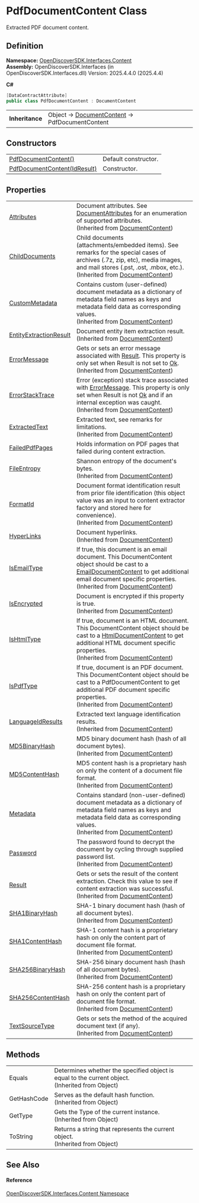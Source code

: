 # PdfDocumentContent Class


Extracted PDF document content.



## Definition
**Namespace:** <a href="79f11d04-c275-b915-db5b-ab2227989555">OpenDiscoverSDK.Interfaces.Content</a>  
**Assembly:** OpenDiscoverSDK.Interfaces (in OpenDiscoverSDK.Interfaces.dll) Version: 2025.4.4.0 (2025.4.4)

**C#**
``` C#
[DataContractAttribute]
public class PdfDocumentContent : DocumentContent
```

<table><tr><td><strong>Inheritance</strong></td><td>Object  →  <a href="8e86a5a1-9129-b079-8605-f7fa3f3a1f21">DocumentContent</a>  →  PdfDocumentContent</td></tr>
</table>



## Constructors
<table>
<tr>
<td><a href="81f7722d-77df-49b9-cf83-b4ec405e21d7">PdfDocumentContent()</a></td>
<td>Default constructor.</td></tr>
<tr>
<td><a href="944828f9-ce00-a010-f42a-22b8bef662ba">PdfDocumentContent(IdResult)</a></td>
<td>Constructor.</td></tr>
</table>

## Properties
<table>
<tr>
<td><a href="a409030e-5938-2734-d344-61d4db1c129b">Attributes</a></td>
<td>Document attributes. See <a href="97455b46-6bb8-0e3b-270d-5e3bdde3f3ee">DocumentAttributes</a> for an enumeration of supported attributes.<br />(Inherited from <a href="8e86a5a1-9129-b079-8605-f7fa3f3a1f21">DocumentContent</a>)</td></tr>
<tr>
<td><a href="0782bb83-dff4-12bf-fc6e-da7a127bcfb6">ChildDocuments</a></td>
<td>Child documents (attachments/embedded items). See remarks for the special cases of archives (.7z, zip, etc), media images, and mail stores (.pst, .ost, .mbox, etc.).<br />(Inherited from <a href="8e86a5a1-9129-b079-8605-f7fa3f3a1f21">DocumentContent</a>)</td></tr>
<tr>
<td><a href="1e6a8cab-766f-a02f-1818-0fd49be05e6d">CustomMetadata</a></td>
<td>Contains custom (user-defined) document metadata as a dictionary of metadata field names as keys and metadata field data as corresponding values.<br />(Inherited from <a href="8e86a5a1-9129-b079-8605-f7fa3f3a1f21">DocumentContent</a>)</td></tr>
<tr>
<td><a href="19fc01b8-651c-b331-de85-d71891ec7f23">EntityExtractionResult</a></td>
<td>Document entity item extraction result.<br />(Inherited from <a href="8e86a5a1-9129-b079-8605-f7fa3f3a1f21">DocumentContent</a>)</td></tr>
<tr>
<td><a href="1e6a45db-05c2-0f9e-7b4e-a35938af9ed3">ErrorMessage</a></td>
<td>Gets or sets an error message associated with <a href="8071a23b-2b6e-aaa1-4ac1-f60ddf524d75">Result</a>. This property is only set when Result is not set to <a href="ff0037ea-a44f-2c8c-d4c2-7a636e133434">Ok</a>.<br />(Inherited from <a href="8e86a5a1-9129-b079-8605-f7fa3f3a1f21">DocumentContent</a>)</td></tr>
<tr>
<td><a href="8f59fcc7-588a-3958-ce71-375aaf79cbc9">ErrorStackTrace</a></td>
<td>Error (exception) stack trace associated with <a href="1e6a45db-05c2-0f9e-7b4e-a35938af9ed3">ErrorMessage</a>. This property is only set when Result is not <a href="ff0037ea-a44f-2c8c-d4c2-7a636e133434">Ok</a> and if an internal exception was caught.<br />(Inherited from <a href="8e86a5a1-9129-b079-8605-f7fa3f3a1f21">DocumentContent</a>)</td></tr>
<tr>
<td><a href="72ac3b45-72b3-56b8-7864-53f0d59552f4">ExtractedText</a></td>
<td>Extracted text, see remarks for limitations.<br />(Inherited from <a href="8e86a5a1-9129-b079-8605-f7fa3f3a1f21">DocumentContent</a>)</td></tr>
<tr>
<td><a href="0fca7561-7308-199c-bf41-3644dac00f71">FailedPdfPages</a></td>
<td>Holds information on PDF pages that failed during content extraction.</td></tr>
<tr>
<td><a href="230b636c-b5f7-0ec6-1e2e-9367c43e0efc">FileEntropy</a></td>
<td>Shannon entropy of the document's bytes.<br />(Inherited from <a href="8e86a5a1-9129-b079-8605-f7fa3f3a1f21">DocumentContent</a>)</td></tr>
<tr>
<td><a href="924f012e-a7c5-86f1-e7fc-7758a370962d">FormatId</a></td>
<td>Document format identification result from prior file identification (this object value was an input to content extractor factory and stored here for convenience).<br />(Inherited from <a href="8e86a5a1-9129-b079-8605-f7fa3f3a1f21">DocumentContent</a>)</td></tr>
<tr>
<td><a href="eada5023-cf5e-1624-1ee2-ef5073c9e448">HyperLinks</a></td>
<td>Document hyperlinks.<br />(Inherited from <a href="8e86a5a1-9129-b079-8605-f7fa3f3a1f21">DocumentContent</a>)</td></tr>
<tr>
<td><a href="d98e0d79-e890-0621-fe13-ce3e37b13eb8">IsEmailType</a></td>
<td>If true, this document is an email document. This DocumentContent object should be cast to a <a href="4ead9d3b-7f35-a7fc-a759-9441e2ab2eb5">EmailDocumentContent</a> to get additional email document specific properties.<br />(Inherited from <a href="8e86a5a1-9129-b079-8605-f7fa3f3a1f21">DocumentContent</a>)</td></tr>
<tr>
<td><a href="9fbdecd7-403c-f92a-4ce4-3a75c12d7b0f">IsEncrypted</a></td>
<td>Document is encrypted if this property is true.<br />(Inherited from <a href="8e86a5a1-9129-b079-8605-f7fa3f3a1f21">DocumentContent</a>)</td></tr>
<tr>
<td><a href="9e3ef813-1ff6-ced8-9eb1-ac29a45575c5">IsHtmlType</a></td>
<td>If true, document is an HTML document. This DocumentContent object should be cast to a <a href="9e724f95-10b9-9a29-698d-9d88a616d5e0">HtmlDocumentContent</a> to get additional HTML document specific properties.<br />(Inherited from <a href="8e86a5a1-9129-b079-8605-f7fa3f3a1f21">DocumentContent</a>)</td></tr>
<tr>
<td><a href="b626d43a-c7e6-9996-db4d-c07e4ac1183c">IsPdfType</a></td>
<td>If true, document is an PDF document. This DocumentContent object should be cast to a PdfDocumentContent to get additional PDF document specific properties.<br />(Inherited from <a href="8e86a5a1-9129-b079-8605-f7fa3f3a1f21">DocumentContent</a>)</td></tr>
<tr>
<td><a href="143f6b70-04ce-24cd-21f7-0cc1e5999a41">LanguageIdResults</a></td>
<td>Extracted text language identification results.<br />(Inherited from <a href="8e86a5a1-9129-b079-8605-f7fa3f3a1f21">DocumentContent</a>)</td></tr>
<tr>
<td><a href="2ec513db-4269-6878-93b6-a58cae60f9f1">MD5BinaryHash</a></td>
<td>MD5 binary document hash (hash of all document bytes).<br />(Inherited from <a href="8e86a5a1-9129-b079-8605-f7fa3f3a1f21">DocumentContent</a>)</td></tr>
<tr>
<td><a href="a852bcf7-e763-6d05-21d0-198c8c9e1fe3">MD5ContentHash</a></td>
<td>MD5 content hash is a proprietary hash on only the content of a document file format.<br />(Inherited from <a href="8e86a5a1-9129-b079-8605-f7fa3f3a1f21">DocumentContent</a>)</td></tr>
<tr>
<td><a href="f6759da6-46fa-d113-da7f-5575ec427ada">Metadata</a></td>
<td>Contains standard (non-user-defined) document metadata as a dictionary of metadata field names as keys and metadata field data as corresponding values.<br />(Inherited from <a href="8e86a5a1-9129-b079-8605-f7fa3f3a1f21">DocumentContent</a>)</td></tr>
<tr>
<td><a href="e9b09689-15f9-66e2-87c3-194faaaa33b6">Password</a></td>
<td>The password found to decrypt the document by cycling through supplied password list.<br />(Inherited from <a href="8e86a5a1-9129-b079-8605-f7fa3f3a1f21">DocumentContent</a>)</td></tr>
<tr>
<td><a href="8071a23b-2b6e-aaa1-4ac1-f60ddf524d75">Result</a></td>
<td>Gets or sets the result of the content extraction. Check this value to see if content extraction was successful.<br />(Inherited from <a href="8e86a5a1-9129-b079-8605-f7fa3f3a1f21">DocumentContent</a>)</td></tr>
<tr>
<td><a href="41c5b8b6-1d52-7553-fe0e-048d53901ca2">SHA1BinaryHash</a></td>
<td>SHA-1 binary document hash (hash of all document bytes).<br />(Inherited from <a href="8e86a5a1-9129-b079-8605-f7fa3f3a1f21">DocumentContent</a>)</td></tr>
<tr>
<td><a href="66becb90-e903-e12d-cf4d-2a8aa6b65937">SHA1ContentHash</a></td>
<td>SHA-1 content hash is a proprietary hash on only the content part of document file format.<br />(Inherited from <a href="8e86a5a1-9129-b079-8605-f7fa3f3a1f21">DocumentContent</a>)</td></tr>
<tr>
<td><a href="b7852b3e-998f-145d-7deb-43cf72c3214d">SHA256BinaryHash</a></td>
<td>SHA-256 binary document hash (hash of all document bytes).<br />(Inherited from <a href="8e86a5a1-9129-b079-8605-f7fa3f3a1f21">DocumentContent</a>)</td></tr>
<tr>
<td><a href="c4927978-3d87-0e2c-06da-63eaf58bdc74">SHA256ContentHash</a></td>
<td>SHA-256 content hash is a proprietary hash on only the content part of document file format.<br />(Inherited from <a href="8e86a5a1-9129-b079-8605-f7fa3f3a1f21">DocumentContent</a>)</td></tr>
<tr>
<td><a href="33ee501d-bb63-9c9f-1da5-2b61c1a98177">TextSourceType</a></td>
<td>Gets or sets the method of the acquired document text (if any).<br />(Inherited from <a href="8e86a5a1-9129-b079-8605-f7fa3f3a1f21">DocumentContent</a>)</td></tr>
</table>

## Methods
<table>
<tr>
<td>Equals</td>
<td>Determines whether the specified object is equal to the current object.<br />(Inherited from Object)</td></tr>
<tr>
<td>GetHashCode</td>
<td>Serves as the default hash function.<br />(Inherited from Object)</td></tr>
<tr>
<td>GetType</td>
<td>Gets the Type of the current instance.<br />(Inherited from Object)</td></tr>
<tr>
<td>ToString</td>
<td>Returns a string that represents the current object.<br />(Inherited from Object)</td></tr>
</table>

## See Also


#### Reference
<a href="79f11d04-c275-b915-db5b-ab2227989555">OpenDiscoverSDK.Interfaces.Content Namespace</a>  
